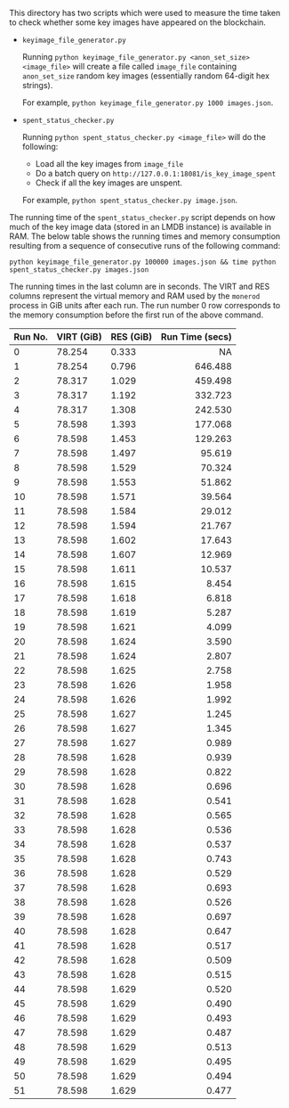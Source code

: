 This directory has two scripts which were used to measure the time taken to check whether some key images have appeared on the blockchain.

  - `keyimage_file_generator.py`

      Running `python keyimage_file_generator.py <anon_set_size> <image_file>` will create a file called `image_file` containing `anon_set_size` random key images (essentially random 64-digit hex strings).

      For example, `python keyimage_file_generator.py 1000 images.json`.



  - `spent_status_checker.py`

    Running `python spent_status_checker.py <image_file>` will do the following:

      + Load all the key images from `image_file`
      + Do a batch query on `http://127.0.0.1:18081/is_key_image_spent`
      + Check if all the key images are unspent.

    For example, `python spent_status_checker.py image.json`.

The running time of the `spent_status_checker.py` script depends on how much of the key image data (stored in an LMDB instance) is available in RAM. The below table shows the running times and memory consumption resulting from a sequence of consecutive runs of the following command:

```
python keyimage_file_generator.py 100000 images.json && time python spent_status_checker.py images.json
```
The running times in the last column are in seconds. The VIRT and RES columns represent the virtual memory and RAM used by the `monerod` process in GiB units after each run. The run number 0 row corresponds to the memory consumption before the first run of the above command.

| Run No. | VIRT (GiB)  | RES (GiB)  | Run Time (secs)   |
| ------- | ----------- | ---------- | ----------------: |
| 0       | 78.254      | 0.333      | NA                |
| 1       | 78.254      | 0.796      | 646.488           |
| 2       | 78.317      | 1.029      | 459.498           |
| 3       | 78.317      | 1.192      | 332.723           |
| 4       | 78.317      | 1.308      | 242.530           |
| 5       | 78.598      | 1.393      | 177.068           |
| 6       | 78.598      | 1.453      | 129.263           |
| 7       | 78.598      | 1.497      | 95.619            |
| 8       | 78.598      | 1.529      | 70.324            |
| 9       | 78.598      | 1.553      | 51.862            |
| 10      | 78.598      | 1.571      | 39.564            |
| 11      | 78.598      | 1.584      | 29.012            |
| 12      | 78.598      | 1.594      | 21.767            |
| 13      | 78.598      | 1.602      | 17.643            |
| 14      | 78.598      | 1.607      | 12.969            |
| 15      | 78.598      | 1.611      | 10.537            |
| 16      | 78.598      | 1.615      | 8.454             |
| 17      | 78.598      | 1.618      | 6.818             |
| 18      | 78.598      | 1.619      | 5.287             |
| 19      | 78.598      | 1.621      | 4.099             |
| 20      | 78.598      | 1.624      | 3.590             |
| 21      | 78.598      | 1.624      | 2.807             |
| 22      | 78.598      | 1.625      | 2.758             |
| 23      | 78.598      | 1.626      | 1.958             |
| 24      | 78.598      | 1.626      | 1.992             |
| 25      | 78.598      | 1.627      | 1.245             |
| 26      | 78.598      | 1.627      | 1.345             |
| 27      | 78.598      | 1.627      | 0.989             |
| 28      | 78.598      | 1.628      | 0.939             |
| 29      | 78.598      | 1.628      | 0.822             |
| 30      | 78.598      | 1.628      | 0.696             |
| 31      | 78.598      | 1.628      | 0.541             |
| 32      | 78.598      | 1.628      | 0.565             |
| 33      | 78.598      | 1.628      | 0.536             |
| 34      | 78.598      | 1.628      | 0.537             |
| 35      | 78.598      | 1.628      | 0.743             |
| 36      | 78.598      | 1.628      | 0.529             |
| 37      | 78.598      | 1.628      | 0.693             |
| 38      | 78.598      | 1.628      | 0.526             |
| 39      | 78.598      | 1.628      | 0.697             |
| 40      | 78.598      | 1.628      | 0.647             |
| 41      | 78.598      | 1.628      | 0.517             |
| 42      | 78.598      | 1.628      | 0.509             |
| 43      | 78.598      | 1.628      | 0.515             |
| 44      | 78.598      | 1.629      | 0.520             |
| 45      | 78.598      | 1.629      | 0.490             |
| 46      | 78.598      | 1.629      | 0.493             |
| 47      | 78.598      | 1.629      | 0.487             |
| 48      | 78.598      | 1.629      | 0.513             |
| 49      | 78.598      | 1.629      | 0.495             |
| 50      | 78.598      | 1.629      | 0.494             |
| 51      | 78.598      | 1.629      | 0.477             |

